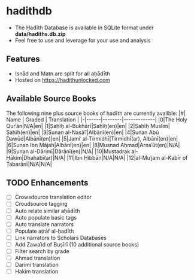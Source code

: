# hadithdb

* The Ḥadīth Database is available in SQLite format under **data/hadiths.db.zip**
* Feel free to use and leverage for your use and analysis

## Features
* Isnād and Matn are split for all aḥādīth
* Hosted on https://hadithunlocked.com

## Available Source Books
The following nine plus source books of ḥadīth are currently availble:
|#| Name | Graded | Translation |
|-|------|--------|-------------|
|0|The Holy Qurʾān|N/A|en|
|1|Ṣaḥīḥ al-Bukhārī|Ṣaḥīḥ(en)|en|
|2|Ṣaḥīḥ Muslim|Ṣaḥīḥ(en)|en|
|3|Sunan al-Nasāʾī|Albānī(en)|en|
|4|Sunan Abū Dawūd|Albānī(en)|en|
|5|Jamiʿ al-Tirmidhī|Tirmidhī(ar), Albānī(en)|en|
|6|Sunan Ibn Mājah|Albānī(en)|en|
|8|Musnad Aḥmad|Arnaʾūt(en)|N/A|
|9|Sunan al-Dārimī|Dārānī(en)|N/A|
|10|Mustadrak al-Ḥākim|Dhahabī(ar)|N/A|
|11|Ibn Ḥibbān|N/A|N/A|
|12|al-Muʿjam al-Kabīr of Ṭabarānī|N/A|N/A|

## TODO Enhancements
- [ ]  Crowsdource translation editor
- [ ]  Croudsource tagging
- [ ]  Auto relate similar aḥādīth
- [ ]  Auto populate basic tags
- [ ]  Auto translate narrators
- [ ]  Populate aṭrāf al-ḥadīth
- [ ]  Link narrators to Scholars Databases
- [ ]  Add Zawaʾid of Buṣīrī (10 additional source books)
- [ ]  Filter search by grade
- [ ]  Ahmad translation
- [ ]  Darimi translation
- [ ]  Hakim translation
